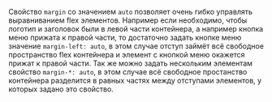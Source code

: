 Свойство ```margin``` со значением ```auto``` позволяет очень гибко управлять выравниванием flex элементов. Например если необходимо, чтобы логотип и заголовок были в левой части контейнера, а например кнопка меню прижата к правой части, то достаточно задать кнопке меню значение ```margin-left: auto```, в этом случае отступ займёт всё свободное пространство flex контейнера и элемент с кнопкой меню окажется прижат к правой части. Так же можно задать нескольким элементам свойство ```margin-*: auto```, в этом случае всё свободное простанство контейнера разделится в равных частях между отступами элементов, у которых задано это свойство.
